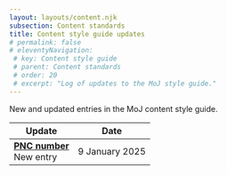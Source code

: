 ```yaml
---
layout: layouts/content.njk
subsection: Content standards
title: Content style guide updates
# permalink: false
# eleventyNavigation:
 # key: Content style guide
 # parent: Content standards
 # order: 20
 # excerpt: "Log of updates to the MoJ style guide."
---
```


<p>New and updated entries in the MoJ content style guide.</p>  

<table class="govuk-table" data-module="moj-sortable-table">

  <thead class="govuk-table__head">
    <tr class="govuk-table__row">
      <th scope="col" class="govuk-table__header" aria-sort="none">Update</th>
      <th scope="col" class="govuk-table__header govuk-!-width-one-quarter" aria-sort="ascending">Date</th>
    </tr>
  </thead>
  <tbody class="govuk-table__body">
    <tr class="govuk-table__row">
      <td class="govuk-table__cell"><a href="/content-standards/style-guide#pnc-number"><b>PNC number</b></a><br/>New entry</td>
      <td class="govuk-table__cell" data-sort-value="20241213">9 January 2025</td>
    </tr>
  </tbody>
</table>
